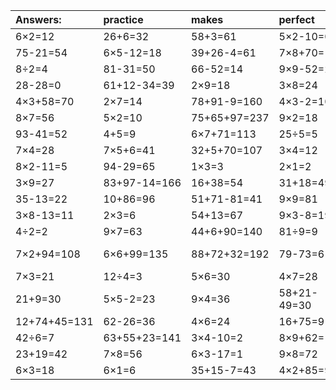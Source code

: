| Answers: | practice | makes | perfect | ! |
| :--- | :--- | :--- | :--- | :--- |
| 6×2=12 | 26+6=32 | 58+3=61 | 5×2-10=0 | 4×5+16=36 | 
| 75-21=54 | 6×5-12=18 | 39+26-4=61 | 7×8+70=126 | 49+20-1=68 | 
| 8÷2=4 | 81-31=50 | 66-52=14 | 9×9-52=29 | 7×6+72=114 | 
| 28-28=0 | 61+12-34=39 | 2×9=18 | 3×8=24 | 6×5=30 | 
| 4×3+58=70 | 2×7=14 | 78+91-9=160 | 4×3-2=10 | 3+50=53 | 
| 8×7=56 | 5×2=10 | 75+65+97=237 | 9×2=18 | 4×8=32 | 
| 93-41=52 | 4+5=9 | 6×7+71=113 | 25÷5=5 | 7×5=35 | 
| 7×4=28 | 7×5+6=41 | 32+5+70=107 | 3×4=12 | 89-11=78 | 
| 8×2-11=5 | 94-29=65 | 1×3=3 | 2×1=2 | 41+3+73=117 | 
| 3×9=27 | 83+97-14=166 | 16+38=54 | 31+18=49 | 40+22=62 | 
| 35-13=22 | 10+86=96 | 51+71-81=41 | 9×9=81 | 40-14=26 | 
| 3×8-13=11 | 2×3=6 | 54+13=67 | 9×3-8=19 | 6×3-9=9 | 
| 4÷2=2 | 9×7=63 | 44+6+90=140 | 81÷9=9 | 7×7+69=118 | 
| 7×2+94=108 | 6×6+99=135 | 88+72+32=192 | 79-73=6 | 88+84-40=132 | 
| 7×3=21 | 12÷4=3 | 5×6=30 | 4×7=28 | 4×6-24=0 | 
| 21+9=30 | 5×5-2=23 | 9×4=36 | 58+21-49=30 | 5×3=15 | 
| 12+74+45=131 | 62-26=36 | 4×6=24 | 16+75=91 | 8×8-3=61 | 
| 42÷6=7 | 63+55+23=141 | 3×4-10=2 | 8×9+62=134 | 3×5=15 | 
| 23+19=42 | 7×8=56 | 6×3-17=1 | 9×8=72 | 4×2-1=7 | 
| 6×3=18 | 6×1=6 | 35+15-7=43 | 4×2+85=93 | 76-4=72 | 
